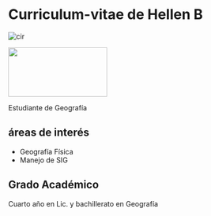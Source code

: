 # Curriculum-vitae de Hellen B

![cir](https://cdn-icons-png.flaticon.com/512/32/32341.png)

<img src="https://cdn-icons-png.flaticon.com/512/32/32341.png" width="200" height="100">

Estudiante de Geografía 

## áreas de interés  
- Geografía Física 
- Manejo de SIG

## Grado Académico

Cuarto año en Lic. y bachillerato en Geografía
